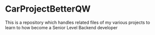 # CarProjectBetterQW
This is a repository which handles related files of my various projects to learn to how become a Senior Level Backend developer
